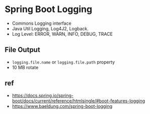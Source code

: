 # Spring Boot Logging
* Commons Logging interface
* Java Util Logging, Log4J2, Logback.
* Log Level: ERROR, WARN, INFO, DEBUG, TRACE

## File Output
* `logging.file.name` or `logging.file.path` property
* 10 MB rotate

## ref
* https://docs.spring.io/spring-boot/docs/current/reference/htmlsingle/#boot-features-logging
* https://www.baeldung.com/spring-boot-logging
